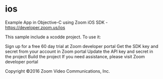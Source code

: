 # ios
Example App in Objective-C using Zoom iOS SDK - https://developer.zoom.us/ios

This sample include a xcodde project. To use it:

Sign up for a free 60 day trial at Zoom developer portal
Get the SDK key and secret from your account in Zoom portal
Update the API key and secret in the project
Build the project
If you need assistance, please visit Zoom developer portal

Copyright ©2016 Zoom Video Communications, Inc.
